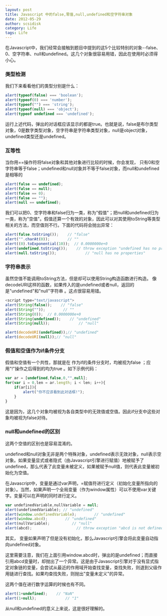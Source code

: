```yaml
---
layout: post
title: Javascript 中的false,零值,null,undefined和空字符串对象
date: 2012-05-29
author: scsidisk
category: Life
tags: Life
---
```


在Javascript中，我们经常会接触到题目中提到的这5个比较特别的对象--false、0、空字符串、null和undefined。这几个对象很容易用错，因此在使用时必须得小心。

### 类型检测

我们下来看看他们的类型分别是什么：

```js
alert(typeof(false) === 'boolean');
alert(typeof(0) === 'number');
alert(typeof("") === 'string');
alert(typeof(null) === 'object');
alert(typeof undefined === 'undefined');
```

运行上述代码，弹出的对话框应该显示的都是true。也就是说，false是布尔类型对象，0是数字类型对象，空字符串是字符串类型对象，null是object对象，undefined类型还是undefined。

### 互等性

当你用==操作符将false对象和其他对象进行比较的时候，你会发现， 只有0和空字符串等于false；undefined和null对象并不等于false对象，而null和undefined是相等的

```js
alert(false == undefined);
alert(false == null);
alert(false == 0);
alert(false == "");
alert(null == undefined);
```

我们可以把0、空字符串和false归为一类，称为"假值"；把null和undefined归为一类，称为"空值"。假值还算一个有效的对象，因此可以对其使用toString等类型相关的方法，而空值则不行。下面的代码将会抛出异常：

```js
alert(false.toString());    // "false"
alert("".charAt(0));        // ""
alert((0).toExponential(10));  // 0.0000000e+0
alert(undefined.toString());    // throw exception "undefined has no properties"
alert(null.toString());             // "null has no properties"
```

### 字符串表示

虽然空值不能调用toString方法，但是却可以使用String构造函数进行构造。 像decodeURI这样的函数，如果传入的是undefined或者null，返回的是"undefined"和"null"字符串 。这点很容易用错。

```js
<script type="text/javascript">
alert(String(false));    // "false"
alert(String(""));        // ""
alert(String(0));  // 0.0000000e+0
alert(String(undefined));    // "undefined"
alert(String(null));             // "null"

alert(decodeURI(undefined));// "undefined"
alert(decodeURI(null));// "null"
```

### 假值和空值作为if条件分支

假值和空值有一个共性，那就是在 作为if的条件分支时，均被视为false ；应用"!"操作之后得到的均为true 。如下示例代码：

```js
var ar = [undefined,false,0,"",null];
for(var i = 0,len = ar.length; i < len; i++){
	if(ar[i]){
	    alert("你不应该看到此对话框!");
	}
}
```

这是因为，这几个对象均被视为各自类型中的无效值或空值。因此if分支中这些对象均被视为false对待。

### null和undefined的区别

这两个空值的区别也是容易混淆的。

undefined和null对象无非是两个特殊对象，undefined表示无效对象，null表示空对象。如果变量显式或者隐式（由Javascript引擎进行赋值）地被赋予了undefined，那么代表了此变量未被定义，如果被赋予null值，则代表此变量被初始化为空值。

在Javascript中，变量是通过var声明，=赋值符进行定义（初始化变量所指向的对象）。当然，如果声明一个全局变量（作为window属性）可以不使用var关键字。变量可以在声明的同时进行定义。

```js
var undefinedVariable,nullVariable = null;
alert(undefinedVariable); // "undefined"
alert(window.undefinedVariable);        // "undefined"
alert(window.abcd);        // "undefined"
alert(nullVariable);          // "null"
alert(abcd);                    // throw exception "abcd is not defined"
```

其实， 变量如果声明了但是没有初始化，那么Javascript引擎会将此变量自动指向undefined对象。

这里需要注意，我们在上面引用window.abcd时，弹出的是undefined；而直接引用abcd变量时，却抛出了一个异常。这是由于Javascript引擎对于没有显式指定对象链的变量，会尝试从最近的作用域开始查找变量，查找失败，则退到父级作用链进行查找。如果均查找失败，则抛出"变量未定义"的异常。

这两个值在进行数字运算的时候也有不同。

```js
alert(1+undefined);    // "NaN"
alert(1+null);             // "1"
```
从null和undefined的意义上来说，这是很好理解的。